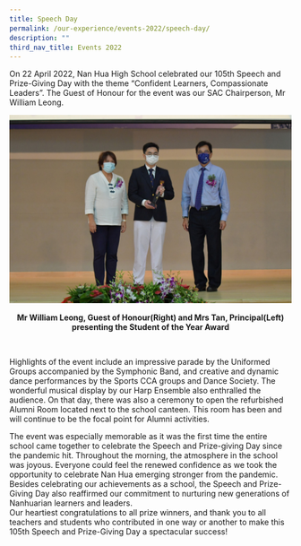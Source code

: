 ```yaml
---
title: Speech Day
permalink: /our-experience/events-2022/speech-day/
description: ""
third_nav_title: Events 2022
---
```


On 22 April 2022, Nan Hua High School celebrated our 105th Speech and Prize-Giving Day with the theme “Confident Learners, Compassionate Leaders”. The Guest of Honour for the event was our SAC Chairperson, Mr William Leong.  
  
![278961926_5401269969884643_639611705632061625_n.jpg](/images/2789619265401269969884643639611705632061625n.jpg)  
  
  
 <p style="text-align: center"><strong>Mr William Leong, Guest of Honour(Right) and Mrs Tan, Principal(Left) presenting the Student of the Year Award</strong></p> 

  
  
Highlights of the event include an impressive parade by the Uniformed Groups accompanied by the Symphonic Band, and creative and dynamic dance performances by the Sports CCA groups and Dance Society. The wonderful musical display by our Harp Ensemble also enthralled the audience. On that day, there was also a ceremony to open the refurbished Alumni Room located next to the school canteen. This room has been and will continue to be the focal point for Alumni activities.  
  


  
The event was especially memorable as it was the first time the entire school came together to celebrate the Speech and Prize-giving Day since the pandemic hit. Throughout the morning, the atmosphere in the school was joyous. Everyone could feel the renewed confidence as we took the opportunity to celebrate Nan Hua emerging stronger from the pandemic. Besides celebrating our achievements as a school, the Speech and Prize-Giving Day also reaffirmed our commitment to nurturing new generations of Nanhuarian learners and leaders.  
Our heartiest congratulations to all prize winners, and thank you to all teachers and students who contributed in one way or another to make this 105th Speech and Prize-Giving Day a spectacular success!